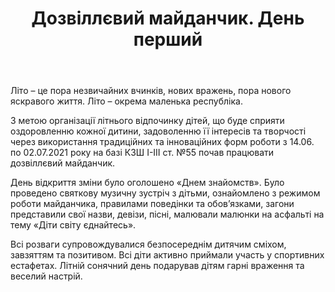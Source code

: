 ﻿---
title: Дозвіллєвий майданчик. День перший
---

Літо – це пора незвичайних вчинків, нових вражень, пора нового яскравого життя. Літо – окрема маленька республіка.

З метою організації літнього відпочинку дітей, що буде сприяти оздоровленню кожної дитини, задоволенню її інтересів та творчості через використання традиційних та інноваційних форм роботи з 14.06. по 02.07.2021 року на базі КЗШ І-ІІІ ст. №55 почав працювати дозвіллєвий майданчик.

День відкриття зміни було оголошено «Днем знайомств». Було проведено святкову музичну зустріч з дітьми, ознайомлено з режимом роботи майданчика, правилами поведінки та обов’язками, загони представили свої назви, девізи, пісні, малювали малюнки на асфальті на тему «Діти світу єднайтесь».

Всі розваги супровождувалися безпосереднім дитячим сміхом, завзяттям та позитивом. Всі діти активно приймали участь у спортивних естафетах. Літній сонячний день подарував дітям гарні враження та веселий настрій.

<slideshow id="camp/2021-06-14" />
